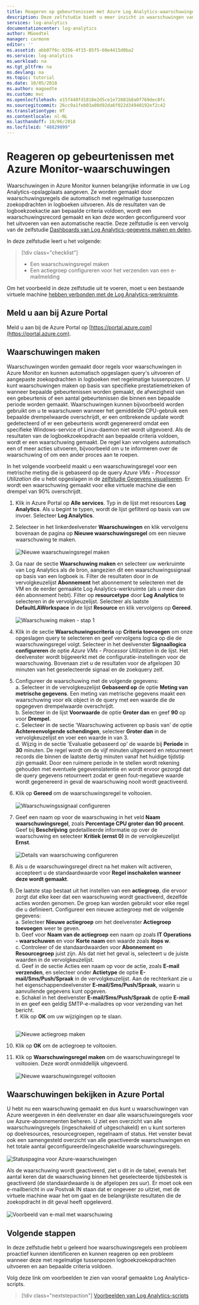 ```yaml
---
title: Reageren op gebeurtenissen met Azure Log Analytics-waarschuwingen | Microsoft Docs
description: Deze zelfstudie biedt u meer inzicht in waarschuwingen van Log Analytics om belangrijke informatie in uw werkruimte te herkennen en u proactief te informeren over problemen of acties aan te roepen om te proberen deze problemen te verhelpen.
services: log-analytics
documentationcenter: log-analytics
author: MGoedtel
manager: carmonm
editor: ''
ms.assetid: abb07f6c-b356-4f15-85f5-60e4415d0ba2
ms.service: log-analytics
ms.workload: na
ms.tgt_pltfrm: na
ms.devlang: na
ms.topic: tutorial
ms.date: 10/05/2018
ms.author: magoedte
ms.custom: mvc
ms.openlocfilehash: e15f440fd1818e2d5ce1e72881b8a0f769dec8fc
ms.sourcegitcommit: 26cc9a1feb03a00d92da6f022d34940192ef2c42
ms.translationtype: HT
ms.contentlocale: nl-NL
ms.lasthandoff: 10/06/2018
ms.locfileid: "48829899"
---
```

# <a name="respond-to-events-with-azure-monitor-alerts"></a>Reageren op gebeurtenissen met Azure Monitor-waarschuwingen
Waarschuwingen in Azure Monitor kunnen belangrijke informatie in uw Log Analytics-opslagplaats aangeven. Ze worden gemaakt door waarschuwingsregels die automatisch met regelmatige tussenpozen zoekopdrachten in logboeken uitvoeren. Als de resultaten van de logboekzoekactie aan bepaalde criteria voldoen, wordt een waarschuwingsrecord gemaakt en kan deze worden geconfigureerd voor het uitvoeren van een automatische reactie.  Deze zelfstudie is een vervolg van de zelfstudie [Dashboards van Log Analytics-gegevens maken en delen](log-analytics-tutorial-dashboards.md).   

In deze zelfstudie leert u het volgende:

> [!div class="checklist"]
> * Een waarschuwingsregel maken
> * Een actiegroep configureren voor het verzenden van een e-mailmelding

Om het voorbeeld in deze zelfstudie uit te voeren, moet u een bestaande virtuele machine [hebben verbonden met de Log Analytics-werkruimte](log-analytics-quick-collect-azurevm.md).  

## <a name="sign-in-to-azure-portal"></a>Meld u aan bij Azure Portal
Meld u aan bij de Azure Portal op [https://portal.azure.com](https://portal.azure.com). 

## <a name="create-alerts"></a>Waarschuwingen maken
Waarschuwingen worden gemaakt door regels voor waarschuwingen in Azure Monitor en kunnen automatisch opgeslagen query's uitvoeren of aangepaste zoekopdrachten in logboeken met regelmatige tussenpozen.  U kunt waarschuwingen maken op basis van specifieke prestatiemetrieken of wanneer bepaalde gebeurtenissen worden gemaakt, de afwezigheid van een gebeurtenis of een aantal gebeurtenissen die binnen een bepaalde periode worden gemaakt.  Waarschuwingen kunnen bijvoorbeeld worden gebruikt om u te waarschuwen wanneer het gemiddelde CPU-gebruik een bepaalde drempelwaarde overschrijdt, er een ontbrekende update wordt gedetecteerd of er een gebeurtenis wordt gegenereerd omdat een specifieke Windows-service of Linux-daemon niet wordt uitgevoerd.  Als de resultaten van de logboekzoekopdracht aan bepaalde criteria voldoen, wordt er een waarschuwing gemaakt. De regel kan vervolgens automatisch een of meer acties uitvoeren, bijvoorbeeld om u te informeren over de waarschuwing of om een ander proces aan te roepen. 

In het volgende voorbeeld maakt u een waarschuwingsregel voor een metrische meting die is gebaseerd op de query *Azure VMs - Processor Utilization* die u hebt opgeslagen in de [zelfstudie Gegevens visualiseren](log-analytics-tutorial-dashboards.md).  Er wordt een waarschuwing gemaakt voor elke virtuele machine die een drempel van 90% overschrijdt.  

1. Klik in Azure Portal op **Alle services**. Typ in de lijst met resources **Log Analytics**. Als u begint te typen, wordt de lijst gefilterd op basis van uw invoer. Selecteer **Log Analytics**.
2. Selecteer in het linkerdeelvenster **Waarschuwingen** en klik vervolgens bovenaan de pagina op **Nieuwe waarschuwingsregel** om een nieuwe waarschuwing te maken.<br><br> ![Nieuwe waarschuwingsregel maken](./media/log-analytics-tutorial-response/alert-rule-02.png)<br>
3. Ga naar de sectie **Waarschuwing maken** en selecteer uw werkruimte van Log Analytics als de bron, aangezien dit een waarschuwingssignaal op basis van een logboek is.  Filter de resultaten door in de vervolgkeuzelijst **Abonnement** het abonnement te selecteren met de VM en de eerder gemaakte Log Analytics-werkruimte (als u meer dan één abonnement hebt).  Filter op **resourcetype** door **Log Analytics** te selecteren in de vervolgkeuzelijst.  Selecteer als laatste **DefaultLAWorkspace** in de lijst **Resource** en klik vervolgens op **Gereed**.<br><br> ![Waarschuwing maken - stap 1](./media/log-analytics-tutorial-response/alert-rule-03.png)<br>
4. Klik in de sectie **Waarschuwingscriteria** op **Criteria toevoegen** om onze opgeslagen query te selecteren en geef vervolgens logica op die de waarschuwingsregel volgt.  Selecteer in het deelvenster **Signaallogica configureren** de optie *Azure VMs - Processor Utilization* in de lijst.  Het deelvenster wordt bijgewerkt met de configuratie-instellingen voor de waarschuwing.  Bovenaan ziet u de resultaten voor de afgelopen 30 minuten van het geselecteerde signaal en de zoekquery zelf.  
5. Configureer de waarschuwing met de volgende gegevens:  
   a. Selecteer in de vervolgkeuzelijst **Gebaseerd op** de optie **Meting van metrische gegevens**.  Een meting van metrische gegevens maakt een waarschuwing voor elk object in de query met een waarde die de opgegeven drempelwaarde overschrijdt.  
   b. Selecteer in de lijst **Voorwaarde** de optie **Groter dan** en geef **90** op voor **Drempel**.  
   c. Selecteer in de sectie 'Waarschuwing activeren op basis van' de optie **Achtereenvolgende schendingen**, selecteer **Groter dan** in de vervolgkeuzelijst en voer een waarde in van 3.  
   d. Wijzig in de sectie 'Evaluatie gebaseerd op' de waarde bij **Periode** in **30** minuten. De regel wordt om de vijf minuten uitgevoerd en retourneert records die binnen de laatste dertig minuten vanaf het huidige tijdstip zijn gemaakt.  Door een ruimere periode in te stellen wordt rekening gehouden met eventuele gegevenslatentie en wordt ervoor gezorgd dat de query gegevens retourneert zodat er geen fout-negatieve waarde wordt gegenereerd in geval de waarschuwing nooit wordt geactiveerd.  
6. Klik op **Gereed** om de waarschuwingsregel te voltooien.<br><br> ![Waarschuwingssignaal configureren](./media/log-analytics-tutorial-response/alert-signal-logic-02.png)<br> 
7. Geef een naam op voor de waarschuwing in het veld **Naam waarschuwingsregel**, zoals **Percentage CPU groter dan 90 procent**.  Geef bij **Beschrijving** gedetailleerde informatie op over de waarschuwing en selecteer **Kritiek (ernst 0)** in de vervolgkeuzelijst **Ernst**.<br><br> ![Details van waarschuwing configureren](./media/log-analytics-tutorial-response/alert-signal-logic-04.png)<br>
8. Als u de waarschuwingsregel direct na het maken wilt activeren, accepteert u de standaardwaarde voor **Regel inschakelen wanneer deze wordt gemaakt**.
9. De laatste stap bestaat uit het instellen van een **actiegroep**, die ervoor zorgt dat elke keer dat een waarschuwing wordt geactiveerd, dezelfde acties worden genomen. De groep kan worden gebruikt voor elke regel die u definieert.  Configureer een nieuwe actiegroep met de volgende gegevens:  
   a. Selecteer **Nieuwe actiegroep** om het deelvenster **Actiegroep toevoegen** weer te geven.  
   b. Geef voor **Naam van de actiegroep** een naam op zoals **IT Operations - waarschuwen** en voor **Korte naam** een waarde zoals **itops w**.  
   c. Controleer of de standaardwaarden voor **Abonnement** en **Resourcegroep** juist zijn. Als dat niet het geval is, selecteert u de juiste waarden in de vervolgkeuzelijst.   
   d. Geef in de sectie Acties een naam op voor de actie, zoals **E-mail verzenden**, en selecteer onder **Actietype** de optie **E-mail/Sms/Push/Spraak** in de vervolgkeuzelijst. Aan de rechterkant zie u het eigenschappendeelvenster **E-mail/Sms/Push/Spraak**, waarin u aanvullende gegevens kunt opgeven.  
   e. Schakel in het deelvenster **E-mail/Sms/Push/Spraak** de optie **E-mail** in en geef een geldig SMTP-e-mailadres op voor verzending van het bericht.  
   f. Klik op **OK** om uw wijzigingen op te slaan.<br><br> 

    ![Nieuwe actiegroep maken](./media/log-analytics-tutorial-response/action-group-properties-01.png)

10. Klik op **OK** om de actiegroep te voltooien. 
11. Klik op **Waarschuwingsregel maken** om de waarschuwingsregel te voltooien. Deze wordt onmiddellijk uitgevoerd.<br><br> ![Nieuwe waarschuwingsregel voltooien](./media/log-analytics-tutorial-response/alert-rule-01.png)<br> 

## <a name="view-your-alerts-in-azure-portal"></a>Waarschuwingen bekijken in Azure Portal
U hebt nu een waarschuwing gemaakt en dus kunt u waarschuwingen van Azure weergeven in één deelvenster en daar alle waarschuwingsregels voor uw Azure-abonnementen beheren. U ziet een overzicht van alle waarschuwingsregels (ingeschakeld of uitgeschakeld) en u kunt sorteren op doelresources, resourcegroepen, regelnaam of status. Het venster bevat ook een samengesteld overzicht van alle geactiveerde waarschuwingen en het totale aantal geconfigureerde/ingeschakelde waarschuwingsregels.<br><br> ![Statuspagina voor Azure-waarschuwingen](./media/log-analytics-tutorial-response/azure-alerts-02.png)  

Als de waarschuwing wordt geactiveerd, ziet u dit in de tabel, evenals het aantal keren dat de waarschuwing binnen het geselecteerde tijdsbestek is geactiveerd (de standaardwaarde is de afgelopen zes uur).  Er moet ook een e-mailbericht in uw Postvak IN staan dat er ongeveer zo uitziet, met de virtuele machine waar het om gaat en de belangrijkste resultaten die de zoekopdracht in dit geval heeft opgeleverd.<br><br> ![Voorbeeld van e-mail met waarschuwing](./media/log-analytics-tutorial-response/azure-alert-email-notification-01.png)

## <a name="next-steps"></a>Volgende stappen
In deze zelfstudie hebt u geleerd hoe waarschuwingsregels een probleem proactief kunnen identificeren en kunnen reageren op een probleem wanneer deze met regelmatige tussenpozen logboekzoekopdrachten uitvoeren en aan bepaalde criteria voldoen.

Volg deze link om voorbeelden te zien van vooraf gemaakte Log Analytics-scripts.  

> [!div class="nextstepaction"]
> [Voorbeelden van Log Analytics-scripts](powershell-samples.md)